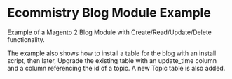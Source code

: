 # Ecommistry Blog Module Example

Example of a Magento 2 Blog Module with Create/Read/Update/Delete functionality.

The example also shows how to install a table for the blog with an install
script, then later, Upgrade the existing table with an update_time column 
and a column referencing the id of a topic. A new Topic table is also added. 